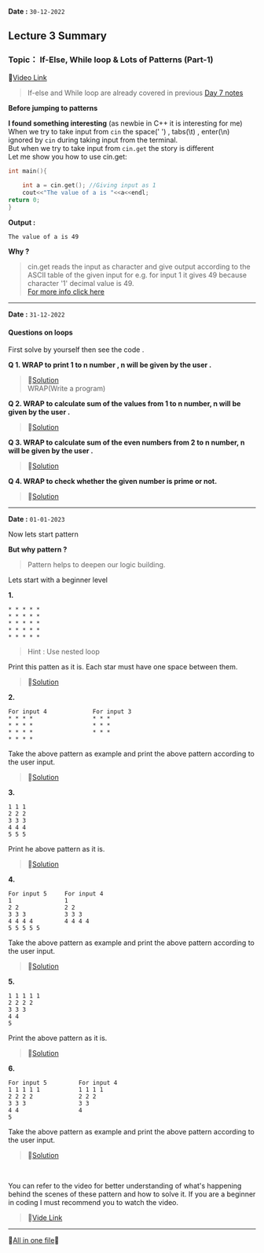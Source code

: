**Date :** `30-12-2022`
## Lecture 3 Summary
### Topic： If-Else, While loop & Lots of Patterns (Part-1)
📍[Video Link](https://www.youtube.com/watch?v=WR31ByTzAVQ&list=PLDzeHZWIZsToJ9zSl4-5BfOBzAR0fm--f&index=3&ab_channel=CodeHelp-byBabbar)

>If-else and While loop are already covered in previous <a href="/Journey_so_far.md/#day-7">Day 7 notes</a> 

**Before jumping to patterns**

**I found something interesting** (as newbie in C++ it is interesting for me)
When we try to take input from `cin` the space(' ') , tabs(\t) , enter(\n) ignored by `cin` during taking input from the terminal.<br>
But when we try to take input from `cin.get` the story is different<br>
Let me show you how to use cin.get:

```c++
int main(){
    
    int a = cin.get(); //Giving input as 1
    cout<<"The value of a is "<<a<<endl; 
return 0;
}
```
**Output :**
```
The value of a is 49
```

**Why ?**<br>
>cin.get reads the input as character and give output according to the ASCII table of the given input for e.g. for input 1 it gives 49 because character '1' decimal value is 49.<br>
>[For more info click here](https://www.geeksforgeeks.org/cin-get-in-c-with-examples/)

<hr>

**Date :** `31-12-2022`

#### Questions on loops

First solve by yourself then see the code .

**Q 1. WRAP to print 1 to n number , n will be given by the user .**
>📍[Solution](/Day%2016/Programming/Day%2016.3/printNnumbers.cpp) <br>
>WRAP(Write a program)

**Q 2. WRAP to calculate sum of the values from 1 to n number, n will be given by the user .**
>📍[Solution](/Day%2016/Programming/Day%2016.3/PrintSumOfNumbers.cpp)

**Q 3. WRAP to calculate sum of the even numbers from 2 to n number, n will be given by the user .**
>📍[Solution](/Day%2016/Programming/Day%2016.3/printSumOfEvenNumbers.cpp)

**Q 4. WRAP to check whether the given number is prime or not.**
>📍[Solution](/Day%2016/Programming/Day%2016.3/primeOrNot.cpp)

<hr>

**Date :** `01-01-2023`

Now lets start pattern 

**But why pattern ?**<br>
>Pattern helps to deepen our logic building.

Lets start with a beginner level

**1.**
```
* * * * *
* * * * *
* * * * *
* * * * *
* * * * *
```
>Hint : Use nested loop


Print this patten as it is. Each star must have one space between them.
>📍[Solution](/Day%2016/Programming/Day%2016.3/PatternQuestions/pattern1.cpp)



**2.**
```
For input 4             For input 3
* * * *                 * * *
* * * *                 * * *    
* * * *                 * * *
* * * *
```
Take the above pattern as example and print the above pattern according to the user input.
>📍[Solution](/Day%2016/Programming/Day%2016.3/PatternQuestions/pattern2.cpp)



**3.**
```
1 1 1
2 2 2
3 3 3
4 4 4
5 5 5
```
Print he above pattern as it is.
>📍[Solution](/Day%2016/Programming/Day%2016.3/PatternQuestions/pattern3.cpp)


**4.**
```
For input 5     For input 4
1               1           
2 2             2 2
3 3 3           3 3 3
4 4 4 4         4 4 4 4
5 5 5 5 5
```
Take the above pattern as example and print the above pattern according to the user input.
>📍[Solution](/Day%2016/Programming/Day%2016.3/PatternQuestions/pattern4.cpp)

**5.**
```
1 1 1 1 1
2 2 2 2
3 3 3
4 4
5
```
Print the above pattern as it is.
>📍[Solution](/Day%2016/Programming/Day%2016.3/PatternQuestions/pattern5.cpp)

**6.**
```
For input 5         For input 4
1 1 1 1 1           1 1 1 1
2 2 2 2             2 2 2
3 3 3               3 3 
4 4                 4
5
```
Take the above pattern as example and print the above pattern according to the user input.
>📍[Solution](/Day%2016/Programming/Day%2016.3/PatternQuestions/pattern6.cpp)
<br>


You can refer to the video for better understanding of what's happening behind the scenes of these pattern and how to solve it. If you are a beginner in coding I must recommend you to watch the video.
>📍[Vide Link](https://youtu.be/WR31ByTzAVQ?list=PLDzeHZWIZsToJ9zSl4-5BfOBzAR0fm--f&t=2690)

<hr>

📑[All in one file](/Journey_so_far.md)📍

